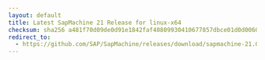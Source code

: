 ```yaml
---
layout: default
title: Latest SapMachine 21 Release for linux-x64
checksum: sha256 a481f70d09de0d91e1842faf40809930410677857dbce01d0d0060d8627c5466
redirect_to:
  - https://github.com/SAP/SapMachine/releases/download/sapmachine-21.0.3/sapmachine-jre-21.0.3_linux-x64_bin.tar.gz
---
```

